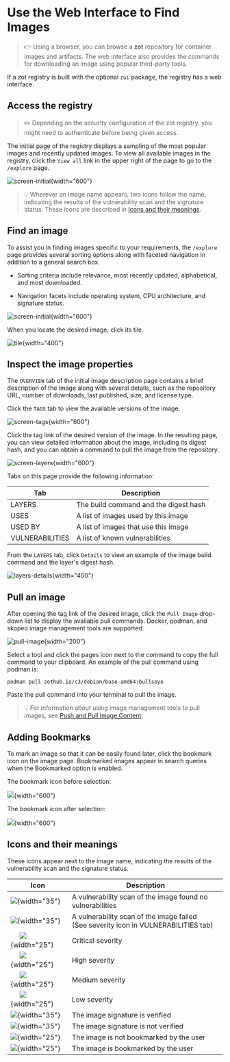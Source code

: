 # Use the Web Interface to Find Images

> :point_right: Using a browser, you can browse a **zot** repository for container images and artifacts. The web interface also provides the commands for downloading an image using popular third-party tools.

If a zot registry is built with the optional `zui` package, the registry has a web interface. 

## Access the registry

> :pencil2: Depending on the security configuration of the zot registry, you might need to authenticate before being given access.

The initial page of the registry displays a sampling of the most popular images and recently updated images. To view all available images in the registry, click the `View all` link in the upper right of the page to go to the `/explore` page. 

![screen-initial](../assets/images/screen-initial.jpg){width="600"}

> :bulb: Wherever an image name appears, two icons follow the name, indicating the results of the vulnerability scan and the signature status. These icons are described in [Icons and their meanings](#icons).

## Find an image

To assist you in finding images specific to your requirements, the `/explore` page provides several sorting options along with faceted navigation in addition to a general search box.

- Sorting criteria include relevance, most recently updated, alphabetical, and most downloaded.

- Navigation facets include operating system, CPU architecture, and signature status.

![screen-initial](../assets/images/screen-view-all.jpg){width="600"}


[//]: # (This is a Markdown comment)

When you locate the desired image, click its tile.

![tile](../assets/images/tile.jpg){width="400"}

## Inspect the image properties

The `OVERVIEW` tab of the initial image description page contains a brief description of the image along with several details, such as the repository URL, number of downloads, last published, size, and license type.

Click the `TAGS` tab to view the available versions of the image.

![screen-tags](../assets/images/screen-tags.jpg){width="600"}

Click the tag link of the desired version of the image. In the resulting page, you can view detailed information about the image, including its digest hash, and you can obtain a command to pull the image from the repository.

![screen-layers](../assets/images/screen-layers.jpg){width="600"}

Tabs on this page provide the following information:

| Tab | Description |
| ---- | ----------- |
| LAYERS | The build command and the digest hash |
| USES | A list of images used by this image |
| USED BY | A list of images that use this image |
| VULNERABILITIES | A list of known vulnerabilities |

From the `LAYERS` tab, click `Details` to view an example of the image build command and the layer's digest hash.

![layers-details](../assets/images/layers-details.jpg){width="400"}

## Pull an image

After opening the tag link of the desired image, click the `Pull Image` drop-down list to display the available pull commands. Docker, podman, and skopeo image management tools are supported. 

![pull-image](../assets/images/pull-image.jpg){width="200"}

Select a tool and click the pages icon next to the command to copy the full command to your clipboard. An example of the pull command using podman is:

`podman pull zothub.io/c3/debian/base-amd64:bullseye`

Paste the pull command into your terminal to pull the image.

> :bulb: For information about using image management tools to pull images, see [Push and Pull Image Content](user-guide-datapath.md).

<a name="bookmarks"></a>
## Adding Bookmarks

To mark an image so that it can be easily found later, click the bookmark icon on the image page. Bookmarked images appear in search queries when the Bookmarked option is enabled.

The bookmark icon before selection:

![](../assets/images/alpine_not_bookmarked.png){width="600"}

The bookmark icon after selection:

![](../assets/images/alpine_bookmarked.png){width="600"}

<a name="icons"></a>
## Icons and their meanings

These icons appear next to the image name, indicating the results of the vulnerability scan and the signature status. 

| Icon | Description |
| ---- | ----------- |
| ![](../assets/images/icon-no-vulnerability.jpg){width="35"} | A vulnerability scan of the image found no vulnerabilities | 
| ![](../assets/images/icon-failed-to-scan.jpg){width="35"} | A vulnerability scan of the image failed<br/>(See severity icon in VULNERABILITIES tab) | 
| &nbsp;&nbsp;&nbsp;&nbsp;&nbsp;![](../assets/images/critical.jpg){width="25"} | Critical severity | 
| &nbsp;&nbsp;&nbsp;&nbsp;&nbsp;![](../assets/images/high.jpg){width="25"} | High severity | 
| &nbsp;&nbsp;&nbsp;&nbsp;&nbsp;![](../assets/images/medium.jpg){width="25"} | Medium severity | 
| &nbsp;&nbsp;&nbsp;&nbsp;&nbsp;![](../assets/images/low.jpg){width="25"} | Low severity | 
| ![](../assets/images/icon-verified-signature.jpg){width="35"} | The image signature is verified | 
| ![](../assets/images/icon-unverified-signature.jpg){width="35"} | The image signature is not verified | 
| ![](../assets/images/bookmarked_off.png){width="25"} | The image is not bookmarked by the user | 
| ![](../assets/images/bookmarked_on.png){width="25"} | The image is bookmarked by the user | 
